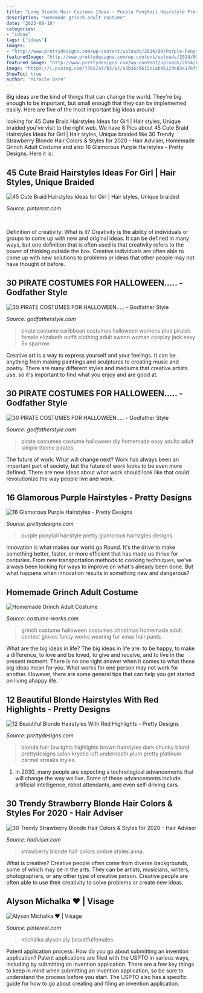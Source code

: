 ```yaml
---
title: "Long Blonde Hair Costume Ideas ~ Purple Ponytail Hairstyle Pretty Glamorous Hairstyles Designs"
description: "Homemade grinch adult costume"
date: "2023-08-10"
categories:
- "ideas"
tags: ["ideas"]
images:
- "http://www.prettydesigns.com/wp-content/uploads/2014/09/Purple-Ponytail-Hairstyle.jpg"
featuredImage: "http://www.prettydesigns.com/wp-content/uploads/2014/09/Blonde-Hair-With-Red-Highlights.jpg"
featured_image: "http://www.prettydesigns.com/wp-content/uploads/2014/09/Blonde-Hair-With-Red-Highlights.jpg"
image: "https://i.pinimg.com/736x/a3/b3/6c/a3b36c0615c1ab9612de82e176f84b57.jpg"
ShowToc: true
author: "Miracle Dare"
---
```



Big ideas are the kind of things that can change the world. They're big enough to be important, but small enough that they can be implemented easily. Here are five of the most important big ideas around: 

	

		
looking for 45 Cute Braid Hairstyles Ideas for Girl | Hair styles, Unique braided you've visit to the right web. We have 8 Pics about 45 Cute Braid Hairstyles Ideas for Girl | Hair styles, Unique braided like 30 Trendy Strawberry Blonde Hair Colors &amp; Styles for 2020 - Hair Adviser, Homemade Grinch Adult Costume and also 16 Glamorous Purple Hairstyles - Pretty Designs. Here it is:
		
    
## 45 Cute Braid Hairstyles Ideas For Girl | Hair Styles, Unique Braided

<img loading=lazy src="https://i.pinimg.com/736x/17/a8/f2/17a8f247f48f12c8ae1ae3989d59eab7.jpg" onerror="this.onerror=null;this.src='https://tse4.mm.bing.net/th?id=OIP.b84yHgZv5VM2fZgDLWKiHAHaLH&amp;pid=15.1';" alt="45 Cute Braid Hairstyles Ideas for Girl | Hair styles, Unique braided">

_Source: pinterest.com_

>. 

	

Definition of creativity: What is it?
Creativity is the ability of individuals or groups to come up with new and original ideas. It can be defined in many ways, but one definition that is often used is that creativity refers to the power of thinking outside the box. Creative individuals are often able to come up with new solutions to problems or ideas that other people may not have thought of before.

    
## 30 PIRATE COSTUMES FOR HALLOWEEN..... - Godfather Style

<img loading=lazy src="http://godfatherstyle.com/wp-content/uploads/2016/09/plus-size-womens-caribbean-pirate-costume..jpg" onerror="this.onerror=null;this.src='https://tse1.mm.bing.net/th?id=OIP.we1tighXcpfrQS-RUwZRiQHaKl&amp;pid=15.1';" alt="30 PIRATE COSTUMES FOR HALLOWEEN..... - Godfather Style">

_Source: godfatherstyle.com_

>pirate costume caribbean costumes halloween womens plus pirates female elizabeth outfit clothing adult swann woman cosplay jack sexy 5x sparrow. 

	

Creative art is a way to express yourself and your feelings. It can be anything from making paintings and sculptures to creating music and poetry. There are many different styles and mediums that creative artists use, so it's important to find what you enjoy and are good at.

    
## 30 PIRATE COSTUMES FOR HALLOWEEN..... - Godfather Style

<img loading=lazy src="http://godfatherstyle.com/wp-content/uploads/2016/09/PIRATE-COSTUME-...0.jpg" onerror="this.onerror=null;this.src='https://tse4.mm.bing.net/th?id=OIP.LEE-g7BBXRNXubANy1HgGAHaJ3&amp;pid=15.1';" alt="30 PIRATE COSTUMES FOR HALLOWEEN..... - Godfather Style">

_Source: godfatherstyle.com_

>pirate costumes costume halloween diy homemade easy adults adult simple theme pirates. 

	

The future of work: What will change next?
Work has always been an important part of society, but the future of work looks to be even more defined. There are new ideas about what work should look like that could revolutionize the way people live and work.

    
## 16 Glamorous Purple Hairstyles - Pretty Designs

<img loading=lazy src="http://www.prettydesigns.com/wp-content/uploads/2014/09/Purple-Ponytail-Hairstyle.jpg" onerror="this.onerror=null;this.src='https://tse4.mm.bing.net/th?id=OIP.GEN3jTOfvM7a4ET16zMlZQHaJ4&amp;pid=15.1';" alt="16 Glamorous Purple Hairstyles - Pretty Designs">

_Source: prettydesigns.com_

>purple ponytail hairstyle pretty glamorous hairstyles designs. 

	

Innovation is what makes our world go Round. It's the drive to make something better, faster, or more efficient that has made us thrive for centuries. From new transportation methods to cooking techniques, we've always been looking for ways to improve on what's already been done. But what happens when innovation results in something new and dangerous?

    
## Homemade Grinch Adult Costume

<img loading=lazy src="https://photos.costume-works.com/full/the_grinch2.jpg" onerror="this.onerror=null;this.src='https://tse3.mm.bing.net/th?id=OIP.Ooons1-xH9xyukUgtAhImgHaJ4&amp;pid=15.1';" alt="Homemade Grinch Adult Costume">

_Source: costume-works.com_

>grinch costume halloween costumes christmas homemade adult contest gloves fancy works wearing fur xmas hair pants. 

	

What are the big ideas in life?
The big ideas in life are: to be happy, to make a difference, to love and be loved, to give and receive, and to live in the present moment. There is no one right answer when it comes to what these big ideas mean for you. What works for one person may not work for another. However, there are some general tips that can help you get started on living ahappy life.

    
## 12 Beautiful Blonde Hairstyles With Red Highlights - Pretty Designs

<img loading=lazy src="http://www.prettydesigns.com/wp-content/uploads/2014/09/Blonde-Hair-With-Red-Highlights.jpg" onerror="this.onerror=null;this.src='https://tse4.mm.bing.net/th?id=OIP.YdhorWNtjKPHX8dJpytL8QHaMf&amp;pid=15.1';" alt="12 Beautiful Blonde Hairstyles With Red Highlights - Pretty Designs">

_Source: prettydesigns.com_

>blonde hair lowlights highlights brown hairstyles dark chunky blond prettydesigns salon krystie loft underneath plum pretty platinum carmel streaks styles. 

	

1. In 2030, many people are expecting a technological advancements that will change the way we live. Some of these advancements include artificial intelligence, robot attendants, and even self-driving cars. 

    
## 30 Trendy Strawberry Blonde Hair Colors &amp; Styles For 2020 - Hair Adviser

<img loading=lazy src="https://i0.wp.com/www.hadviser.com/wp-content/uploads/2020/06/12-strawberry-blonde-hair-with-ombre-B_GK3KKjaAj.jpg?fit=1080%2C1350&amp;ssl=1" onerror="this.onerror=null;this.src='https://tse1.mm.bing.net/th?id=OIP.foaPqgb1qJoJxY8-riDIZwHaJQ&amp;pid=15.1';" alt="30 Trendy Strawberry Blonde Hair Colors &amp; Styles for 2020 - Hair Adviser">

_Source: hadviser.com_

>strawberry blonde hair colors ombre styles anna. 

	

What is creative?
Creative people often come from diverse backgrounds, some of which may be in the arts. They can be artists, musicians, writers, photographers, or any other type of creative person. Creative people are often able to use their creativity to solve problems or create new ideas.

    
## Alyson Michalka ♥ | Visage

<img loading=lazy src="https://i.pinimg.com/736x/a3/b3/6c/a3b36c0615c1ab9612de82e176f84b57.jpg" onerror="this.onerror=null;this.src='https://tse4.mm.bing.net/th?id=OIP.WPjm7sfXB4tJ2flCDUcNeQHaK2&amp;pid=15.1';" alt="Alyson Michalka ♥ | Visage">

_Source: pinterest.com_

>michalka alyson aly beautifulfemales. 

	

Patent application process: How do you go about submitting an invention application?
Patent applications are filed with the USPTO in various ways, including by submitting an invention application. There are a few key things to keep in mind when submitting an invention application, so be sure to understand the process before you start. The USPTO also has a specific guide for how to go about creating and filing an invention application.

